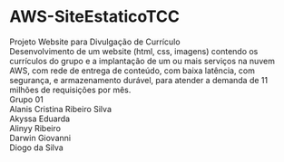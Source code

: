 # AWS-SiteEstaticoTCC

Projeto Website para Divulgação de Currículo <br>
Desenvolvimento de um website (html, css, imagens) contendo os currículos do grupo e a implantação de um ou mais serviços na nuvem AWS, com rede de entrega de conteúdo, com baixa latência, com segurança, e armazenamento durável, para atender a demanda de 11 milhões de requisições por mês.
<br>
Grupo 01<br>
Alanis Cristina Ribeiro Silva<br>
Akyssa Eduarda<br>
Alinyy Ribeiro<br>
Darwin Giovanni<br>
Diogo da Silva<br>


